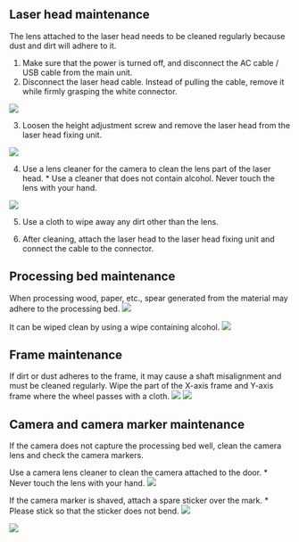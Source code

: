 ## Laser head maintenance
The lens attached to the laser head needs to be cleaned regularly because dust and dirt will adhere to it.
1. Make sure that the power is turned off, and disconnect the AC cable / USB cable from the main unit.
2. Disconnect the laser head cable. Instead of pulling the cable, remove it while firmly grasping the white connector.
<img src="./images/maintenace_1.jpg">

3. Loosen the height adjustment screw and remove the laser head from the laser head fixing unit.
<img src="./images/maintenace_2.jpg">

4. Use a lens cleaner for the camera to clean the lens part of the laser head. * Use a cleaner that does not contain alcohol. Never touch the lens with your hand.
<img src="./images/maintenace_3.jpg">

5. Use a cloth to wipe away any dirt other than the lens.

6. After cleaning, attach the laser head to the laser head fixing unit and connect the cable to the connector.

## Processing bed maintenance
When processing wood, paper, etc., spear generated from the material may adhere to the processing bed.
<img src="./images/maintenace_4.jpg">

It can be wiped clean by using a wipe containing alcohol.
<img src="./images/maintenace_5.jpg">

## Frame maintenance
If dirt or dust adheres to the frame, it may cause a shaft misalignment and must be cleaned regularly. Wipe the part of the X-axis frame and Y-axis frame where the wheel passes with a cloth.
<img src="./images/maintenace_6.jpg">
<img src="./images/maintenace_7.jpg">


## Camera and camera marker maintenance
If the camera does not capture the processing bed well, clean the camera lens and check the camera markers.

Use a camera lens cleaner to clean the camera attached to the door. * Never touch the lens with your hand.
<img src="./images/maintenace_8.jpg">

If the camera marker is shaved, attach a spare sticker over the mark. * Please stick so that the sticker does not bend.
<img src="./images/maintenace_9.jpg">

<img src="./images/maintenace_10.jpg">
